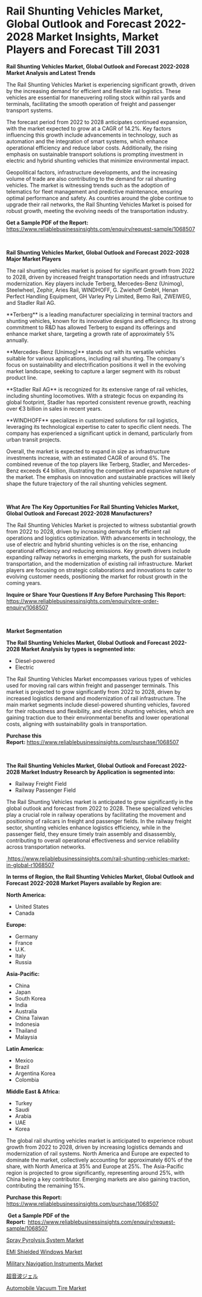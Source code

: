 <p><h1>Rail Shunting Vehicles Market, Global Outlook and Forecast 2022-2028 Market Insights, Market Players and Forecast Till 2031</h1></p><p><strong>Rail Shunting Vehicles Market, Global Outlook and Forecast 2022-2028 Market Analysis and Latest Trends</strong></p>
<p><p>The Rail Shunting Vehicles Market is experiencing significant growth, driven by the increasing demand for efficient and flexible rail logistics. These vehicles are essential for maneuvering rolling stock within rail yards and terminals, facilitating the smooth operation of freight and passenger transport systems. </p><p>The forecast period from 2022 to 2028 anticipates continued expansion, with the market expected to grow at a CAGR of 14.2%. Key factors influencing this growth include advancements in technology, such as automation and the integration of smart systems, which enhance operational efficiency and reduce labor costs. Additionally, the rising emphasis on sustainable transport solutions is prompting investment in electric and hybrid shunting vehicles that minimize environmental impact.</p><p>Geopolitical factors, infrastructure developments, and the increasing volume of trade are also contributing to the demand for rail shunting vehicles. The market is witnessing trends such as the adoption of telematics for fleet management and predictive maintenance, ensuring optimal performance and safety. As countries around the globe continue to upgrade their rail networks, the Rail Shunting Vehicles Market is poised for robust growth, meeting the evolving needs of the transportation industry.</p></p>
<p><strong>Get a Sample PDF of the Report:&nbsp;</strong> <a href="https://www.reliablebusinessinsights.com/enquiry/request-sample/1068507">https://www.reliablebusinessinsights.com/enquiry/request-sample/1068507</a></p>
<p>&nbsp;</p>
<p><strong>Rail Shunting Vehicles Market, Global Outlook and Forecast 2022-2028 Major Market Players</strong></p>
<p><p>The rail shunting vehicles market is poised for significant growth from 2022 to 2028, driven by increased freight transportation needs and infrastructure modernization. Key players include Terberg, Mercedes-Benz (Unimog), Steelwheel, Zephir, Aries Rail, WINDHOFF, G. Zwiehoff GmbH, Henan Perfect Handling Equipment, GH Varley Pty Limited, Bemo Rail, ZWEIWEG, and Stadler Rail AG.</p><p>**Terberg** is a leading manufacturer specializing in terminal tractors and shunting vehicles, known for its innovative designs and efficiency. Its strong commitment to R&D has allowed Terberg to expand its offerings and enhance market share, targeting a growth rate of approximately 5% annually.</p><p>**Mercedes-Benz (Unimog)** stands out with its versatile vehicles suitable for various applications, including rail shunting. The company's focus on sustainability and electrification positions it well in the evolving market landscape, seeking to capture a larger segment with its robust product line.</p><p>**Stadler Rail AG** is recognized for its extensive range of rail vehicles, including shunting locomotives. With a strategic focus on expanding its global footprint, Stadler has reported consistent revenue growth, reaching over €3 billion in sales in recent years.</p><p>**WINDHOFF** specializes in customized solutions for rail logistics, leveraging its technological expertise to cater to specific client needs. The company has experienced a significant uptick in demand, particularly from urban transit projects.</p><p>Overall, the market is expected to expand in size as infrastructure investments increase, with an estimated CAGR of around 6%. The combined revenue of the top players like Terberg, Stadler, and Mercedes-Benz exceeds €4 billion, illustrating the competitive and expansive nature of the market. The emphasis on innovation and sustainable practices will likely shape the future trajectory of the rail shunting vehicles segment.</p></p>
<p>&nbsp;</p>
<p><strong>What Are The Key Opportunities For Rail Shunting Vehicles Market, Global Outlook and Forecast 2022-2028 Manufacturers?</strong></p>
<p><p>The Rail Shunting Vehicles Market is projected to witness substantial growth from 2022 to 2028, driven by increasing demands for efficient rail operations and logistics optimization. With advancements in technology, the use of electric and hybrid shunting vehicles is on the rise, enhancing operational efficiency and reducing emissions. Key growth drivers include expanding railway networks in emerging markets, the push for sustainable transportation, and the modernization of existing rail infrastructure. Market players are focusing on strategic collaborations and innovations to cater to evolving customer needs, positioning the market for robust growth in the coming years.</p></p>
<p><strong>Inquire or Share Your Questions If Any Before Purchasing This Report:</strong> <a href="https://www.reliablebusinessinsights.com/enquiry/pre-order-enquiry/1068507">https://www.reliablebusinessinsights.com/enquiry/pre-order-enquiry/1068507</a></p>
<p>&nbsp;</p>
<p><strong>Market Segmentation</strong></p>
<p><strong>The Rail Shunting Vehicles Market, Global Outlook and Forecast 2022-2028 Market Analysis by types is segmented into:</strong></p>
<p><ul><li>Diesel-powered</li><li>Electric</li></ul></p>
<p><p>The Rail Shunting Vehicles Market encompasses various types of vehicles used for moving rail cars within freight and passenger terminals. This market is projected to grow significantly from 2022 to 2028, driven by increased logistics demand and modernization of rail infrastructure. The main market segments include diesel-powered shunting vehicles, favored for their robustness and flexibility, and electric shunting vehicles, which are gaining traction due to their environmental benefits and lower operational costs, aligning with sustainability goals in transportation.</p></p>
<p><strong>Purchase this Report:&nbsp;</strong><a href="https://www.reliablebusinessinsights.com/purchase/1068507">https://www.reliablebusinessinsights.com/purchase/1068507</a></p>
<p>&nbsp;</p>
<p><strong>The Rail Shunting Vehicles Market, Global Outlook and Forecast 2022-2028 Market Industry Research by Application is segmented into:</strong></p>
<p><ul><li>Railway Freight Field</li><li>Railway Passenger Field</li></ul></p>
<p><p>The Rail Shunting Vehicles market is anticipated to grow significantly in the global outlook and forecast from 2022 to 2028. These specialized vehicles play a crucial role in railway operations by facilitating the movement and positioning of railcars in freight and passenger fields. In the railway freight sector, shunting vehicles enhance logistics efficiency, while in the passenger field, they ensure timely train assembly and disassembly, contributing to overall operational effectiveness and service reliability across transportation networks.</p></p>
<p><a href="https://www.reliablebusinessinsights.com/rail-shunting-vehicles-market-in-global-r1068507">&nbsp;https://www.reliablebusinessinsights.com/rail-shunting-vehicles-market-in-global-r1068507</a></p>
<p><strong>In terms of Region, the Rail Shunting Vehicles Market, Global Outlook and Forecast 2022-2028 Market Players available by Region are:</strong></p>
<p>
    <p> <strong> North America: </strong>
        <ul>
            <li>United States</li>
            <li>Canada</li>
        </ul>
        </p> 
    <p> <strong> Europe: </strong>
        <ul>
            <li>Germany</li>
            <li>France</li>
            <li>U.K.</li>
            <li>Italy</li>
            <li>Russia</li>
        </ul>
        </p> 
    <p> <strong> Asia-Pacific: </strong>
        <ul>
            <li>China</li>
            <li>Japan</li>
            <li>South Korea</li>
            <li>India</li>
            <li>Australia</li>
            <li>China Taiwan</li>
            <li>Indonesia</li>
            <li>Thailand</li>
            <li>Malaysia</li>
        </ul>
        </p> 
    <p> <strong> Latin America: </strong>
        <ul>
            <li>Mexico</li>
            <li>Brazil</li>
            <li>Argentina Korea</li>
            <li>Colombia</li>
        </ul>
        </p> 
    <p> <strong> Middle East & Africa: </strong>
        <ul>
            <li>Turkey</li>
            <li>Saudi</li>
            <li>Arabia</li>
            <li>UAE</li>
            <li>Korea</li>
        </ul>
    </p>
    </p>
<p><p>The global rail shunting vehicles market is anticipated to experience robust growth from 2022 to 2028, driven by increasing logistics demands and modernization of rail systems. North America and Europe are expected to dominate the market, collectively accounting for approximately 60% of the share, with North America at 35% and Europe at 25%. The Asia-Pacific region is projected to grow significantly, representing around 25%, with China being a key contributor. Emerging markets are also gaining traction, contributing the remaining 15%.</p></p>
<p><strong>Purchase this Report: </strong><a href="https://www.reliablebusinessinsights.com/purchase/1068507">https://www.reliablebusinessinsights.com/purchase/1068507</a></p>
<p>&nbsp;<strong>Get a Sample PDF of the Report:&nbsp;&nbsp;</strong><a href="https://www.reliablebusinessinsights.com/enquiry/request-sample/1068507">https://www.reliablebusinessinsights.com/enquiry/request-sample/1068507</a></p>
<p><strong></strong></p>
<p><p><a href="https://www.linkedin.com/pulse/global-spray-pyrolysis-system-market-size-expected-experience-dzojc?trackingId=Mp4onMhBv5MFCXaJk8XgGg%3D%3D">Spray Pyrolysis System Market</a></p><p><a href="https://www.linkedin.com/pulse/global-emi-shielded-windows-market-size-expected-experience-hvfxc?trackingId=%2FPGEURHTSkWztKIjo8ibAw%3D%3D">EMI Shielded Windows Market</a></p><p><a href="https://medium.com/@pinkierau13/global-military-navigation-instruments-market-sector-types-applications-market-player-250eb63ffca0">Military Navigation Instruments Market</a></p><p><a href="https://medium.com/@adalineconnelly2023/%E8%B6%85%E9%9F%B3%E6%B3%A2%E3%82%B8%E3%82%A7%E3%83%AB%E5%B8%82%E5%A0%B4%E3%81%AE%E5%8B%95%E5%90%91-%E5%B8%82%E5%A0%B4%E3%82%BB%E3%82%B0%E3%83%A1%E3%83%B3%E3%83%86%E3%83%BC%E3%82%B7%E3%83%A7%E3%83%B3%E3%81%AE%E8%A9%B3%E7%B4%B0%E3%81%AA%E8%AA%BF%E6%9F%BB%E3%81%A8%E6%96%B0%E8%88%88%E3%83%88%E3%83%AC%E3%83%B3%E3%83%89%E3%81%AE%E9%87%8D%E8%A6%81%E6%80%A7%E3%81%AE%E5%88%86%E6%9E%90-8009a7e1a5c8">超音波ジェル</a></p><p><a href="https://issuu.com/reportprime-2/docs/automobile-vacuum-tire-market-size-_b84e2cc3db9023">Automobile Vacuum Tire Market</a></p></p>